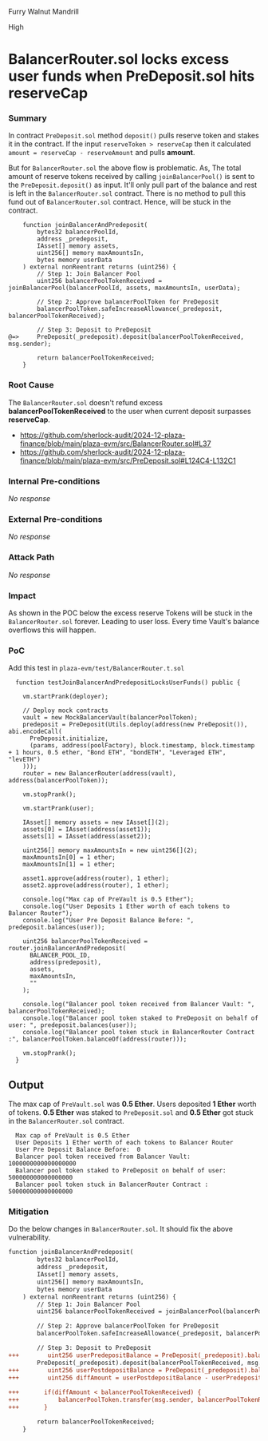 Furry Walnut Mandrill

High

# BalancerRouter.sol locks excess user funds when PreDeposit.sol hits reserveCap

### Summary

In contract `PreDeposit.sol` method `deposit()` pulls reserve token and stakes it in the contract. If the input `reserveToken > reserveCap` then it calculated `amount = reserveCap - reserveAmount` and pulls **amount**. 

But for `BalancerRouter.sol` the above flow is problematic. As, The total amount of reserve tokens received by calling `joinBalancerPool()` is sent to the `PreDeposit.deposit()` as input. It'll only pull part of the balance and rest is left in the `BalancerRouter.sol` contract. There is no method to pull this fund out of `BalancerRouter.sol` contract. Hence, will be stuck in the contract.

```solidity
    function joinBalancerAndPredeposit(
        bytes32 balancerPoolId,
        address _predeposit,
        IAsset[] memory assets,
        uint256[] memory maxAmountsIn,
        bytes memory userData
    ) external nonReentrant returns (uint256) {
        // Step 1: Join Balancer Pool
        uint256 balancerPoolTokenReceived = joinBalancerPool(balancerPoolId, assets, maxAmountsIn, userData);

        // Step 2: Approve balancerPoolToken for PreDeposit
        balancerPoolToken.safeIncreaseAllowance(_predeposit, balancerPoolTokenReceived);

        // Step 3: Deposit to PreDeposit
@=>     PreDeposit(_predeposit).deposit(balancerPoolTokenReceived, msg.sender);

        return balancerPoolTokenReceived;
    }
```

### Root Cause

The `BalancerRouter.sol` doesn't refund excess **balancerPoolTokenReceived** to the user when current deposit surpasses **reserveCap**.

- https://github.com/sherlock-audit/2024-12-plaza-finance/blob/main/plaza-evm/src/BalancerRouter.sol#L37
- https://github.com/sherlock-audit/2024-12-plaza-finance/blob/main/plaza-evm/src/PreDeposit.sol#L124C4-L132C1

### Internal Pre-conditions

_No response_

### External Pre-conditions

_No response_

### Attack Path

_No response_

### Impact

As shown in the POC below the excess reserve Tokens will be stuck in the `BalancerRouter.sol` forever. Leading to user loss. Every time Vault's balance overflows this will happen. 

### PoC

Add this test in `plaza-evm/test/BalancerRouter.t.sol`

```solidity
  function testJoinBalancerAndPredepositLocksUserFunds() public {
    
    vm.startPrank(deployer);
    
    // Deploy mock contracts
    vault = new MockBalancerVault(balancerPoolToken);
    predeposit = PreDeposit(Utils.deploy(address(new PreDeposit()), abi.encodeCall(
      PreDeposit.initialize, 
      (params, address(poolFactory), block.timestamp, block.timestamp + 1 hours, 0.5 ether, "Bond ETH", "bondETH", "Leveraged ETH", "levETH")
    )));
    router = new BalancerRouter(address(vault), address(balancerPoolToken));

    vm.stopPrank();
    
    vm.startPrank(user);

    IAsset[] memory assets = new IAsset[](2);
    assets[0] = IAsset(address(asset1));
    assets[1] = IAsset(address(asset2));

    uint256[] memory maxAmountsIn = new uint256[](2);
    maxAmountsIn[0] = 1 ether;
    maxAmountsIn[1] = 1 ether;

    asset1.approve(address(router), 1 ether);
    asset2.approve(address(router), 1 ether);

    console.log("Max cap of PreVault is 0.5 Ether");
    console.log("User Deposits 1 Ether worth of each tokens to Balancer Router");
    console.log("User Pre Deposit Balance Before: ", predeposit.balances(user));

    uint256 balancerPoolTokenReceived = router.joinBalancerAndPredeposit(
      BALANCER_POOL_ID,
      address(predeposit),
      assets,
      maxAmountsIn,
      ""
    );

    console.log("Balancer pool token received from Balancer Vault: ", balancerPoolTokenReceived);
    console.log("Balancer pool token staked to PreDeposit on behalf of user: ", predeposit.balances(user));
    console.log("Balancer pool token stuck in BalancerRouter Contract :", balancerPoolToken.balanceOf(address(router)));

    vm.stopPrank();
  }
```
## Output
The max cap of `PreVault.sol` was **0.5 Ether**. Users deposited **1 Ether** worth of tokens. **0.5 Ether** was staked to `PreDeposit.sol` and **0.5 Ether** got stuck in the `BalancerRouter.sol` contract.
```log
  Max cap of PreVault is 0.5 Ether
  User Deposits 1 Ether worth of each tokens to Balancer Router
  User Pre Deposit Balance Before:  0
  Balancer pool token received from Balancer Vault:  1000000000000000000
  Balancer pool token staked to PreDeposit on behalf of user:  500000000000000000
  Balancer pool token stuck in BalancerRouter Contract : 500000000000000000
```

### Mitigation

Do the below changes in `BalancerRouter.sol`. It should fix the above vulnerability.

```diff
function joinBalancerAndPredeposit(
        bytes32 balancerPoolId,
        address _predeposit,
        IAsset[] memory assets,
        uint256[] memory maxAmountsIn,
        bytes memory userData
    ) external nonReentrant returns (uint256) {
        // Step 1: Join Balancer Pool
        uint256 balancerPoolTokenReceived = joinBalancerPool(balancerPoolId, assets, maxAmountsIn, userData);

        // Step 2: Approve balancerPoolToken for PreDeposit
        balancerPoolToken.safeIncreaseAllowance(_predeposit, balancerPoolTokenReceived);

        // Step 3: Deposit to PreDeposit
+++        uint256 userPredepositBalance = PreDeposit(_predeposit).balances(msg.sender);
        PreDeposit(_predeposit).deposit(balancerPoolTokenReceived, msg.sender);
+++        uint256 userPostdepositBalance = PreDeposit(_predeposit).balances(msg.sender);
+++        uint256 diffAmount = userPostdepositBalance - userPredepositBalance;
       
+++       if(diffAmount < balancerPoolTokenReceived) {
+++           balancerPoolToken.transfer(msg.sender, balancerPoolTokenReceived - diffAmount);
+++       }

        return balancerPoolTokenReceived;
    }
```